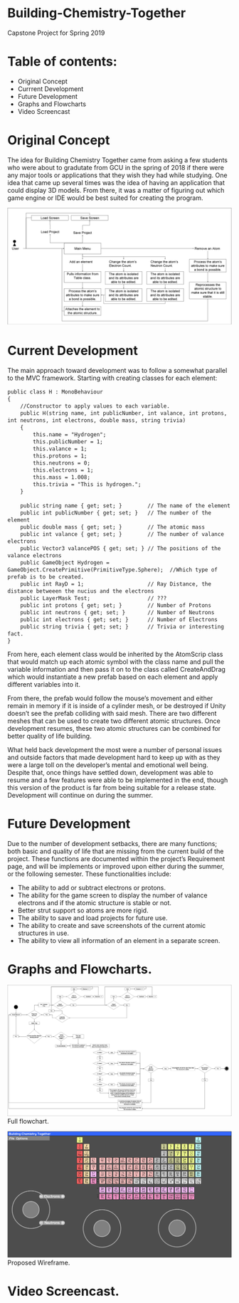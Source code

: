 # Building-Chemistry-Together
Capstone Project for Spring 2019

# Table of contents:
* Original Concept
* Currrent Development
* Future Development
* Graphs and Flowcharts
* Video Screencast


# Original Concept

The idea for Building Chemistry Together came from asking a few students who were about to gradutate from GCU in the spring of 2018 if there were any major tools or applications that they wish they had while studying. One idea that came up several times was the idea of having an application that could display 3D models. From there, it was a matter of figuring out which game engine or IDE would be best suited for creating the program.

![Site Map](/Documentation/1B.png)

# Current Development
The main approach toward development was to follow a somewhat parallel to the MVC framework. Starting with creating classes for each element: 

```
public class H : MonoBehaviour
{
    //Constructor to apply values to each variable.
    public H(string name, int publicNumber, int valance, int protons, int neutrons, int electrons, double mass, string trivia)
    {
        this.name = "Hydrogen";
        this.publicNumber = 1;
        this.valance = 1;
        this.protons = 1;
        this.neutrons = 0;
        this.electrons = 1;
        this.mass = 1.008;
        this.trivia = "This is hydrogen.";
    }
   
    public string name { get; set; }        // The name of the element
    public int publicNumber { get; set; }   // The number of the element
    public double mass { get; set; }        // The atomic mass
    public int valance { get; set; }        // The number of valance electrons
    public Vector3 valancePOS { get; set; } // The positions of the valance electrons
    public GameObject Hydrogen = GameObject.CreatePrimitive(PrimitiveType.Sphere);  //Which type of prefab is to be created.
    public int RayD = 1;                    // Ray Distance, the distance betweeen the nucius and the electrons
    public LayerMask Test;                  // ???
    public int protons { get; set; }        // Number of Protons 
    public int neutrons { get; set; }       // Number of Neutrons
    public int electrons { get; set; }      // Number of Electrons
    public string trivia { get; set; }      // Trivia or interesting fact.
}
```
From here, each element class would be inherited by the AtomScrip class that would match up each atomic symbol with the class name and pull the variable information and then pass it on to the class called CreateAndDrag which would instantiate a new prefab based on each element and apply different variables into it. 

From there, the prefab would follow the mouse’s movement and either remain in memory if it is inside of a cylinder mesh, or be destroyed if Unity doesn’t see the prefab colliding with said mesh. There are two different meshes that can be used to create two different atomic structures. Once development resumes, these two atomic structures can be combined for better quality of life building. 


What held back development the most were a number of personal issues and outside factors that made development hard to keep up with as they were a large toll on the developer’s mental and emotional well being. 
Despite that, once things have settled down, development was able to resume and a few features were able to be implemented in the end, though this version of the product is far from being suitable for a release state. Development will continue on during the summer. 

# Future Development

Due to the number of development setbacks, there are many functions; both basic and quality of life that are missing from the current build of the project. These functions are documented within the project’s Requirement page, and will be implements or improved upon either during the summer, or the following semester. 
These functionalities include:
* The ability to add or subtract electrons or protons.
* The ability for the game screen to display the number of valance electrons and if the atomic structure is stable or not.
* Better strut support so atoms are more rigid. 
* The ability to save and load projects for future use.
* The ability to create and save screenshots of the current atomic structures in use.
* The ability to view all information of an element in a separate screen. 

# Graphs and Flowcharts.


![Full Flowchart](/Documentation/2A.png)
Full flowchart.

![Wire Frame](/Documentation/3A.png)
Proposed Wireframe. 

# Video Screencast.
